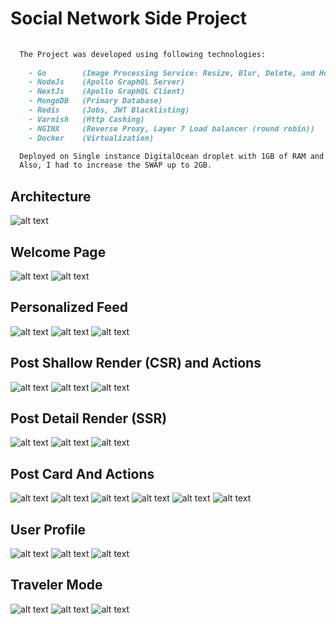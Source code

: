 
# Social Network Side Project

```md
  
  The Project was developed using following technologies:
    
    - Go        (Image Processing Service: Resize, Blur, Delete, and Host)
    - NodeJs    (Apollo GraphQL Server)
    - NextJs    (Apollo GraphQL Client)
    - MongoDB   (Primary Database)
    - Redis     (Jobs, JWT Blacklisting)
    - Varnish   (Http Cashing)
    - NGINX     (Reverse Proxy, Layer 7 Load balancer (round robin))
    - Docker    (Virtualization)

  Deployed on Single instance DigitalOcean droplet with 1GB of RAM and 25GB storage,
  Also, I had to increase the SWAP up to 2GB.

```

## Architecture
![alt text](images/structure.png "Architecture")

## Welcome Page
![alt text](images/welcome_page.png "Welcome Auth")
![alt text](images/welcome_page_registration.png "Welcome Register")

## Personalized Feed
![alt text](images/feed.png "Feed")
![alt text](images/feed_01.png "Feed 2")
![alt text](images/dark_mode.png "Feed 3 Dark Mode")

## Post Shallow Render (CSR) and Actions
![alt text](images/post_shallow.png "Post Shallow")
![alt text](images/post_shallow_reply.png "Post Shallow Reply")
![alt text](images/post_shallow_replied.png "Post Shallow Replied")

## Post Detail Render (SSR)
![alt text](images/post_detail.png "Post detail")
![alt text](images/post_detail_comments.png "Post detail comments")
![alt text](images/post_detail_comments_pag.png "Post detail comments pag")

## Post Card And Actions
![alt text](images/post_card_1i.png "Post Card With one image")
![alt text](images/post_card_2i.png "Post Card With two image")
![alt text](images/post_card_3i.png "Post Card With three image")
![alt text](images/post_card_4i.png "Post Card With four image")
![alt text](images/post_card_actions_owner.png "Post Card With owner actions")
![alt text](images/post_card_actions_user.png "Post Card With user actions")


## User Profile
![alt text](images/active_user_profile.png "User Profile owner")
![alt text](images/user_profile.png "User Profile")
![alt text](images/user_profile_guest.png "User Profile Non Auth")

## Traveler Mode
![alt text](images/traveler_mode_feed.png "Traveler Mode Feed")
![alt text](images/traveler_mode_feed_selected_target.png "Traveler Mode Feed Selected Location")
![alt text](images/traveler_mode_ask_question.png "Traveler Mode Feed Ask Question About Location")

